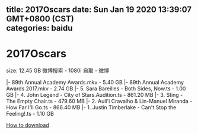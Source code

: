 
title: 2017Oscars
date: Sun Jan 19 2020 13:39:07 GMT+0800 (CST)    
categories: baidu
---

# 2017Oscars
size: 12.45 GB
 微博搜索 - 1080i 自取 - 微博
 
|- 89th Annual Academy Awards.mkv - 5.40 GB
|- 89th Annual Academy Awards 2017.mkv - 2.74 GB
|- 5. Sara Bareilles - Both Sides, Now.ts - 1.00 GB
|- 4. John Legend - City of Stars.Audition.ts - 861.20 MB
|- 3. Sting - The Empty Chair.ts - 479.60 MB
|- 2. Auli'i Cravalho & Lin-Manuel Miranda - How Far I'll Go.ts - 866.40 MB
|- 1. Justin Timberlake - Can't Stop the Feeling!.ts - 1.10 GB

[How to download](https://bpcam.bemobtrk.com/go/2ceec3aa-1ca2-46d6-b9ff-aaa5c184517c?jno=5342)